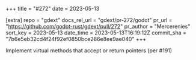 +++
title = "#272"
date = 2023-05-13

[extra]
repo = "gdext"
docs_rel_url = "gdext/pr-272/godot"
pr_url = "https://github.com/godot-rust/gdext/pull/272"
pr_author = "Mercerenies"
sort_key = 2023-05-13
date_time = 2023-05-13T16:19:12Z
commit_sha = "7b6e5eb32cd4f24f92ef0850bce286e8ee9ae040"
+++

Implement virtual methods that accept or return pointers (per #191)
